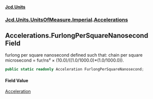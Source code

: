 #### [Jcd.Units](index.md 'index')
### [Jcd.Units.UnitsOfMeasure.Imperial](Jcd.Units.UnitsOfMeasure.Imperial.md 'Jcd.Units.UnitsOfMeasure.Imperial').[Accelerations](Accelerations.md 'Jcd.Units.UnitsOfMeasure.Imperial.Accelerations')

## Accelerations.FurlongPerSquareNanosecond Field

furlong per square nanosecond defined such that: chain per square microsecond = fur/ns² ×
(10.0)/((1.0/1000.0)*(1.0/1000.0)).

```csharp
public static readonly Acceleration FurlongPerSquareNanosecond;
```

#### Field Value
[Acceleration](Acceleration.md 'Jcd.Units.UnitTypes.Acceleration')